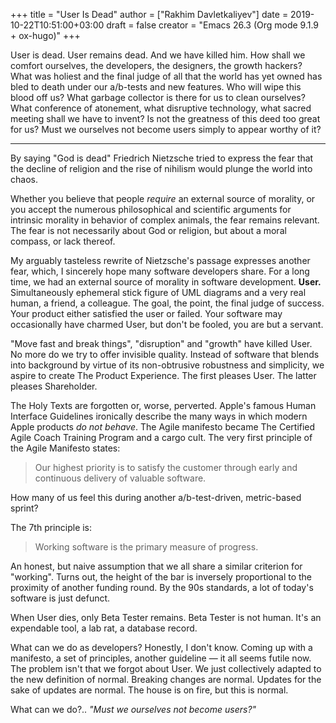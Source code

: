 +++
title = "User Is Dead"
author = ["Rakhim Davletkaliyev"]
date = 2019-10-22T10:51:00+03:00
draft = false
creator = "Emacs 26.3 (Org mode 9.1.9 + ox-hugo)"
+++

User is dead. User remains dead. And we have killed him. How shall we comfort ourselves, the developers, the designers, the growth hackers? What was holiest and the final judge of all that the world has yet owned has bled to death under our a/b-tests and new features. Who will wipe this blood off us? What garbage collector is there for us to clean ourselves? What conference of atonement, what disruptive technology, what sacred meeting shall we have to invent? Is not the greatness of this deed too great for us? Must we ourselves not become users simply to appear worthy of it?

---

By saying "God is dead" Friedrich Nietzsche tried to express the fear that the decline of religion and the rise of nihilism would plunge the world into chaos.

Whether you believe that people _require_ an external source of morality, or you accept the numerous philosophical and scientific arguments for intrinsic morality in behavior of complex animals, the fear remains relevant. The fear is not necessarily about God or religion, but about a moral compass, or lack thereof.

My arguably tasteless rewrite of Nietzsche's passage expresses another fear, which, I sincerely hope many software developers share. For a long time, we had an external source of morality in software development. **User.** Simultaneously ephemeral stick figure of UML diagrams and a very real human, a friend, a colleague. The goal, the point, the final judge of success. Your product either satisfied the user or failed. Your software may occasionally have charmed User, but don't be fooled, you are but a servant.

"Move fast and break things", "disruption" and "growth" have killed User. No more do we try to offer invisible quality. Instead of software that blends into background by virtue of its non-obtrusive robustness and simplicity, we aspire to create The Product Experience. The first pleases User. The latter pleases Shareholder.

The Holy Texts are forgotten or, worse, perverted. Apple's famous Human Interface Guidelines ironically describe the many ways in which modern Apple products _do not behave_. The Agile manifesto became The Certified Agile Coach Training Program and a cargo cult. The very first principle of the Agile Manifesto states:

>Our highest priority is to satisfy the customer through early and continuous delivery of valuable software.

How many of us feel this during another a/b-test-driven, metric-based sprint?

The 7th principle is:

>Working software is the primary measure of progress.

An honest, but naive assumption that we all share a similar criterion for "working". Turns out, the height of the bar is inversely proportional to the proximity of another funding round. By the 90s standards, a lot of today's software is just defunct.

When User dies, only Beta Tester remains. Beta Tester is not human. It's an expendable tool, a lab rat, a database record.

What can we do as developers? Honestly, I don't know. Coming up with a manifesto, a set of principles, another guideline — it all seems futile now. The problem isn't that we forgot about User. We just collectively adapted to the new definition of normal. Breaking changes are normal. Updates for the sake of updates are normal. The house is on fire, but this is normal.

What can we do?.. _"Must we ourselves not become users?"_

